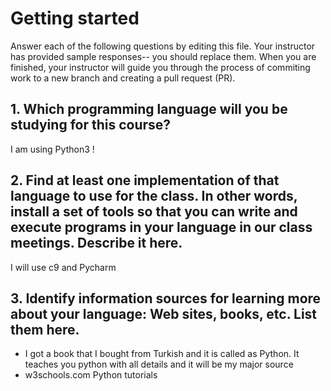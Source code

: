 # Getting started

Answer each of the following questions by editing this file. Your instructor has provided sample responses-- you should replace them. When you are finished, your instructor will guide you through the process of commiting work to a new branch and creating a pull request (PR).

## 1. Which programming language will you be studying for this course?

I am using Python3 !

## 2. Find at least one implementation of that language to use for the class. In other words, install a set of tools so that you can write and execute programs in your language in our class meetings. Describe it here.

I will use c9 and Pycharm

## 3. Identify information sources for learning more about your language: Web sites, books, etc. List them here.

- I got a book that I bought from Turkish and it is called as Python. It teaches you python with all details and it will be my major source
- w3schools.com Python tutorials

